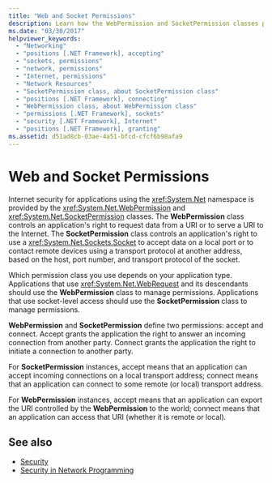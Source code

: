 ```yaml
---
title: "Web and Socket Permissions"
description: Learn how the WebPermission and SocketPermission classes provide internet security for using the System.Net namespace in the .NET Framework.
ms.date: "03/30/2017"
helpviewer_keywords: 
  - "Networking"
  - "positions [.NET Framework], accepting"
  - "sockets, permissions"
  - "network, permissions"
  - "Internet, permissions"
  - "Network Resources"
  - "SocketPermission class, about SocketPermission class"
  - "positions [.NET Framework], connecting"
  - "WebPermission class, about WebPermission class"
  - "permissions [.NET Framework], sockets"
  - "security [.NET Framework], Internet"
  - "positions [.NET Framework], granting"
ms.assetid: d51ad8cb-03ae-4a51-bfcd-cfcf6b98afa9
---
```

# Web and Socket Permissions
Internet security for applications using the <xref:System.Net> namespace is provided by the <xref:System.Net.WebPermission> and <xref:System.Net.SocketPermission> classes. The **WebPermission** class controls an application's right to request data from a URI or to serve a URI to the Internet. The **SocketPermission** class controls an application's right to use a <xref:System.Net.Sockets.Socket> to accept data on a local port or to contact remote devices using a transport protocol at another address, based on the host, port number, and transport protocol of the socket.  
  
 Which permission class you use depends on your application type. Applications that use <xref:System.Net.WebRequest> and its descendants should use the **WebPermission** class to manage permissions. Applications that use socket-level access should use the **SocketPermission** class to manage permissions.  
  
 **WebPermission** and **SocketPermission** define two permissions: accept and connect. Accept grants the application the right to answer an incoming connection from another party. Connect grants the application the right to initiate a connection to another party.  
  
 For **SocketPermission** instances, accept means that an application can accept incoming connections on a local transport address; connect means that an application can connect to some remote (or local) transport address.  
  
 For **WebPermission** instances, accept means that an application can export the URI controlled by the **WebPermission** to the world; connect means that an application can access that URI (whether it is remote or local).  
  
## See also

- [Security](../../standard/security/index.md)
- [Security in Network Programming](security-in-network-programming.md)
